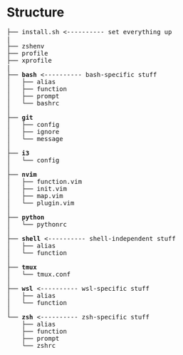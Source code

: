 # Structure

<pre>
├── install.sh <---------- set everything up
|
├── zshenv
├── profile
├── xprofile
|
├── <b>bash</b> <---------- bash-specific stuff
│   ├── alias
│   ├── function
│   ├── prompt
│   └── bashrc
│
├── <b>git</b>
│   ├── config
│   ├── ignore
│   └── message
│
├── <b>i3</b>
│   └── config
│
├── <b>nvim</b>
│   ├── function.vim
│   ├── init.vim
│   ├── map.vim
│   └── plugin.vim
│
├── <b>python</b>
│   └── pythonrc
│
├── <b>shell</b> <---------- shell-independent stuff
│   ├── alias
│   └── function
│
├── <b>tmux</b>
│   └── tmux.conf
│
├── <b>wsl</b> <---------- wsl-specific stuff
│   ├── alias
│   └── function
│
└── <b>zsh</b> <---------- zsh-specific stuff
    ├── alias
    ├── function
    ├── prompt
    └── zshrc
</pre>
